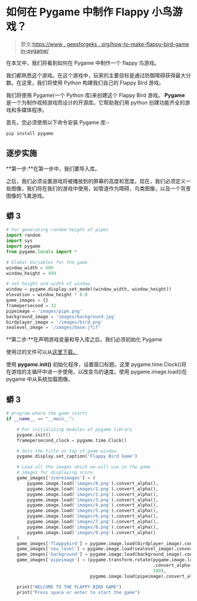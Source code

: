 # 如何在 Pygame 中制作 Flappy 小鸟游戏？

> 原文:[https://www . geesforgeks . org/how-to-make-flappy-bird-game in-pygame/](https://www.geeksforgeeks.org/how-to-make-flappy-bird-game-in-pygame/)

在本文中，我们将看到如何在 Pygame 中制作一个 flappy 鸟游戏。

我们都熟悉这个游戏。在这个游戏中，玩家的主要目标是通过防御障碍获得最大分数。在这里，我们将使用 Python 构建我们自己的 Flappy Bird 游戏。

我们将使用 Pygame(一个 Python 库)来创建这个 Flappy Bird 游戏。 **Pygame** 是一个为制作视频游戏而设计的开源库。它帮助我们用 python 创建功能齐全的游戏和多媒体程序。

首先，您必须使用以下命令安装 Pygame 库:-

```py
pip install pygame
```

## 逐步实施

**第一步:**在第一步中，我们要导入库。

之后，我们必须设置游戏将被播放到的屏幕的高度和宽度。现在，我们必须定义一些图像，我们将在我们的游戏中使用，如管道作为障碍，鸟类图像，以及一个背景图像的飞禽游戏。

## 蟒 3

```py
# For generating random height of pipes
import random  
import sys 
import pygame
from pygame.locals import * 

# Global Variables for the game
window_width = 600
window_height = 499

# set height and width of window
window = pygame.display.set_mode((window_width, window_height))   
elevation = window_height * 0.8
game_images = {}      
framepersecond = 32
pipeimage = 'images/pipe.png'
background_image = 'images/background.jpg'
birdplayer_image = '/images/bird.png'
sealevel_image = '/images/base.jfif'
```

**第二步:**在声明游戏变量和导入库之后，我们必须初始化 Pygame

使用过的文件可以从[这里下载。](https://drive.google.com/drive/folders/1slswL541szNDXfaptHRHp4_XzSxBabHO?usp=sharing)

使用 **pygame.init()** 初始化程序，设置窗口标题。这里 pygame.time.Clock()将在游戏的主循环中进一步使用，以改变鸟的速度。使用 pygame.image.load()在 pygame 中从系统加载图像。

## 蟒 3

```py
# program where the game starts
if __name__ == "__main__":          

    # For initializing modules of pygame library
    pygame.init()  
    framepersecond_clock = pygame.time.Clock()

    # Sets the title on top of game window
    pygame.display.set_caption('Flappy Bird Game')      

    # Load all the images which we will use in the game
    # images for displaying score
    game_images['scoreimages'] = (
        pygame.image.load('images/0.png').convert_alpha(),
        pygame.image.load('images/1.png').convert_alpha(),
        pygame.image.load('images/2.png').convert_alpha(),
        pygame.image.load('images/3.png').convert_alpha(),
        pygame.image.load('images/4.png').convert_alpha(),        
        pygame.image.load('images/5.png').convert_alpha(),
        pygame.image.load('images/6.png').convert_alpha(),
        pygame.image.load('images/7.png').convert_alpha(),
        pygame.image.load('images/8.png').convert_alpha(),
        pygame.image.load('images/9.png').convert_alpha()
    )
    game_images['flappybird'] = pygame.image.load(birdplayer_image).convert_alpha()                  
    game_images['sea_level'] = pygame.image.load(sealevel_image).convert_alpha()
    game_images['background'] = pygame.image.load(background_image).convert_alpha()
    game_images['pipeimage'] = (pygame.transform.rotate(pygame.image.load(pipeimage)
                                                        .convert_alpha(),
                                                        180),
                                pygame.image.load(pipeimage).convert_alpha())

    print("WELCOME TO THE FLAPPY BIRD GAME")
    print("Press space or enter to start the game")
```